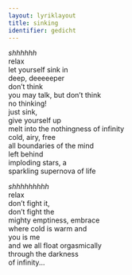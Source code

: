 ```yaml
---
layout: lyriklayout
title: sinking
identifier: gedicht
---
```


_shhhhhh_  
relax  
let yourself sink in  
deep, deeeeeper  
don’t think  
you may talk, but don’t think  
no thinking!  
just sink,  
give yourself up  
melt into the nothingness of infinity  
cold, airy, free  
all boundaries of the mind  
left behind  
imploding stars, a  
sparkling supernova of life  

_shhhhhhhhh_  
relax  
don’t fight it,  
don’t fight the  
mighty emptiness, embrace  
where cold is warm and  
you is me   
and we all float orgasmically  
through the darkness  
of infinity...  